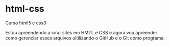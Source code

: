 # html-css
 Curso html5 e css3

Estou apreendendo a cirar sites em HMTL e CSS e agora vou apreender como gerenciar esses arquivos ultilizando o GitHub e o Git como programa.